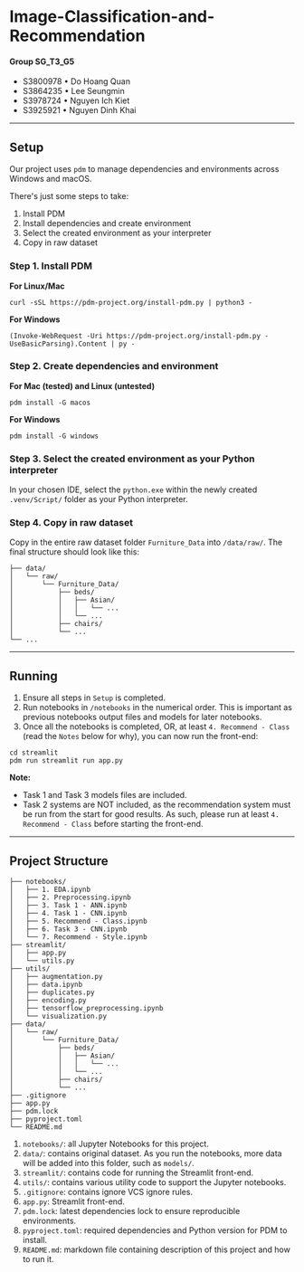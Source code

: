 # Image-Classification-and-Recommendation

#### Group SG_T3_G5
- S3800978	• Do Hoang Quan
- S3864235	• Lee Seungmin
- S3978724	• Nguyen Ich Kiet
- S3925921	• Nguyen Dinh Khai

--- 
## Setup
Our project uses `pdm` to manage dependencies and environments across Windows and macOS.

There's just some steps to take:
1. Install PDM
2. Install dependencies and create environment
3. Select the created environment as your interpreter
4. Copy in raw dataset


### Step 1. Install PDM

**For Linux/Mac**

```commandline
curl -sSL https://pdm-project.org/install-pdm.py | python3 -
```

**For Windows**

```commandline
(Invoke-WebRequest -Uri https://pdm-project.org/install-pdm.py -UseBasicParsing).Content | py -
```

### Step 2. Create dependencies and environment

**For Mac (tested) and Linux (untested)**

```commandline
pdm install -G macos
```

**For Windows**

```commandline
pdm install -G windows
```

### Step 3. Select the created environment as your Python interpreter

In your chosen IDE, select the `python.exe` within the newly created `.venv/Script/` folder as your Python interpreter.

### Step 4. Copy in raw dataset

Copy in the entire raw dataset folder `Furniture_Data` into `/data/raw/`. The final structure should look like this:
```
├── data/
│   └── raw/
│       └── Furniture_Data/
│           ├── beds/
│           │   ├── Asian/
│           │   │   └── ...
│           │   └── ... 
│           ├── chairs/
│           └── ...
└── ...
```

--- 
## Running

1. Ensure all steps in `Setup` is completed.
2. Run notebooks in `/notebooks` in the numerical order. This is important as previous notebooks output files and models for later notebooks.
3. Once all the notebooks is completed, OR, at least `4. Recommend - Class` (read the `Notes` below for why), you can now run the front-end:
```commandline
cd streamlit
pdm run streamlit run app.py
```

**Note:**
- Task 1 and Task 3 models files are included.
- Task 2 systems are NOT included, as the recommendation system must be run from the start for good results. As such, please run at least `4. Recommend - Class` before starting the front-end.

---
## Project Structure

```
├── notebooks/
│   ├── 1. EDA.ipynb
│   ├── 2. Preprocessing.ipynb
│   ├── 3. Task 1 - ANN.ipynb
│   ├── 4. Task 1 - CNN.ipynb
│   ├── 5. Recommend - Class.ipynb
│   ├── 6. Task 3 - CNN.ipynb
│   └── 7. Recommend - Style.ipynb
├── streamlit/
│   ├── app.py
│   └── utils.py
├── utils/
│   ├── augmentation.py
│   ├── data.ipynb
│   ├── duplicates.py
│   ├── encoding.py
│   ├── tensorflow_preprocessing.ipynb
│   └── visualization.py
├── data/
│   └── raw/
│       └── Furniture_Data/
│           ├── beds/
│           │   ├── Asian/
│           │   │   └── ...
│           │   └── ... 
│           ├── chairs/
│           └── ...
├── .gitignore
├── app.py
├── pdm.lock
├── pyproject.toml
└── README.md
```

1. `notebooks/`: all Jupyter Notebooks for this project.
2. `data/`: contains original dataset. As you run the notebooks, more data will be added into this folder, such as `models/`.
3. `streamlit/`: contains code for running the Streamlit front-end.
4. `utils/`: contains various utility code to support the Jupyter notebooks.
5. `.gitignore`: contains ignore VCS ignore rules.
6. `app.py`: Streamlit front-end.
7. `pdm.lock`: latest dependencies lock to ensure reproducible environments.
8. `pyproject.toml`: required dependencies and Python version for PDM to install.
9. `README.md`: markdown file containing description of this project and how to run it.
